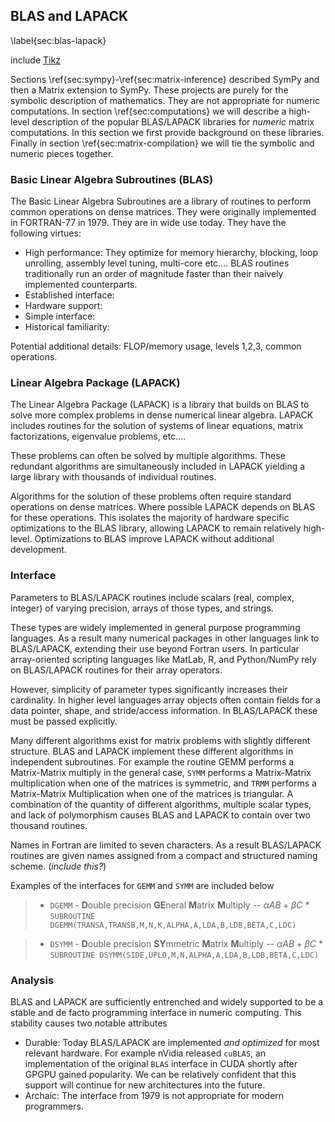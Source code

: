 
BLAS and LAPACK
---------------

\label{sec:blas-lapack}

include [Tikz](tikz_computation.md)

Sections \ref{sec:sympy}-\ref{sec:matrix-inference} described SymPy and then a Matrix extension to SymPy.  These projects are purely for the symbolic description of mathematics.  They are not appropriate for numeric computations.  In section \ref{sec:computations} we will describe a high-level description of the popular BLAS/LAPACK libraries for *numeric* matrix computations.  In this section we first provide background on these libraries.  Finally in section \ref{sec:matrix-compilation} we will tie the symbolic and numeric pieces together.

### Basic Linear Algebra Subroutines (BLAS)

The Basic Linear Algebra Subroutines are a library of routines to perform common operations on dense matrices.  They were originally implemented in FORTRAN-77 in 1979.  They are in wide use today.  They have the following virtues:

*   High performance:  They optimize for memory hierarchy, blocking, loop unrolling, assembly level tuning, multi-core etc....  BLAS routines traditionally run an order of magnitude faster than their naively implemented counterparts.
*   Established interface:  
*   Hardware support:
*   Simple interface:  
*   Historical familiarity: 

Potential additional details: FLOP/memory usage, levels 1,2,3, common operations.


### Linear Algebra Package (LAPACK)

The Linear Algebra Package (LAPACK) is a library that builds on BLAS to solve more complex problems in dense numerical linear algebra.  LAPACK includes routines for the solution of systems of linear equations, matrix factorizations, eigenvalue problems, etc....

These problems can often be solved by multiple algorithms.  These redundant algorithms are simultaneously included in LAPACK yielding a large library with thousands of individual routines.

Algorithms for the solution of these problems often require standard operations on dense matrices.  Where possible LAPACK depends on BLAS for these operations.  This isolates the majority of hardware specific optimizations to the BLAS library, allowing LAPACK to remain relatively high-level.  Optimizations to BLAS improve LAPACK without additional development.


### Interface

Parameters to BLAS/LAPACK routines include scalars (real, complex, integer) of varying precision, arrays of those types, and strings.  

These types are widely implemented in general purpose programming languages.  As a result many numerical packages in other languages link to BLAS/LAPACK, extending their use beyond Fortran users.  In particular array-oriented scripting languages like MatLab, R, and Python/NumPy rely on BLAS/LAPACK routines for their array operators.

However, simplicity of parameter types significantly increases their cardinality.  In higher level languages array objects often contain fields for a data pointer, shape, and stride/access information.  In BLAS/LAPACK these must be passed explicitly.

Many different algorithms exist for matrix problems with slightly different structure.  BLAS and LAPACK implement these different algorithms in independent subroutines.  For example the routine GEMM performs a Matrix-Matrix multiply in the general case, `SYMM` performs a Matrix-Matrix multiplication when one of the matrices is symmetric, and `TRMM` performs a Matrix-Matrix Multiplication when one of the matrices is triangular.  A combination of the quantity of different algorithms, multiple scalar types, and lack of polymorphism causes BLAS and LAPACK to contain over two thousand routines.

Names in Fortran are limited to seven characters.  As a result BLAS/LAPACK routines are given names assigned from a compact and structured naming scheme. (*include this?*)

Examples of the interfaces for `GEMM` and `SYMM` are included below

>*  `DGEMM` - **D**ouble precision **GE**neral **M**atrix **M**ultiply -- $\alpha A B + \beta C$
    *   `SUBROUTINE DGEMM(TRANSA,TRANSB,M,N,K,ALPHA,A,LDA,B,LDB,BETA,C,LDC)`

>*  `DSYMM` - **D**ouble precision **SY**mmetric **M**atrix **M**ultiply -- $\alpha A B + \beta C$
    *   `SUBROUTINE DSYMM(SIDE,UPLO,M,N,ALPHA,A,LDA,B,LDB,BETA,C,LDC)`


### Analysis

BLAS and LAPACK are sufficiently entrenched and widely supported to be a stable and de facto programming interface in numeric computing.  This stability causes two notable attributes 

*   Durable: Today BLAS/LAPACK are implemented *and optimized* for most relevant hardware.  For example nVidia released `cuBLAS`, an implementation of the original `BLAS` interface in CUDA shortly after GPGPU gained popularity.  We can be relatively confident that this support will continue for new architectures into the future.
*   Archaic: The interface from 1979 is not appropriate for modern programmers.
